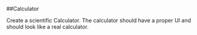 ##Calculator


Create a scientific Calculator. The calculator should have a proper UI 
and should look like a real calculator.